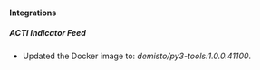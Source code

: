 #### Integrations
##### ACTI Indicator Feed
- Updated the Docker image to: *demisto/py3-tools:1.0.0.41100*.
